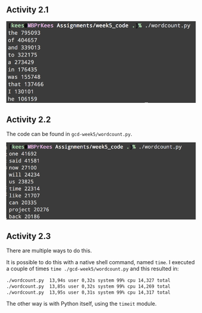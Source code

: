 ## Activity 2.1
![](gcd-week5/part_2.png)

## Activity 2.2
The code can be found in `gcd-week5/wordcount.py`.

![](gcd-week5/part_2_2.png)

## Activity 2.3
There are multiple ways to do this.

It is possible to do this with a native shell command, named `time`.
I executed a couple of times `time ./gcd-week5/wordcount.py` and this resulted in:

```
./wordcount.py  13,94s user 0,32s system 99% cpu 14,327 total
./wordcount.py  13,85s user 0,32s system 99% cpu 14,269 total
./wordcount.py  13,95s user 0,31s system 99% cpu 14,317 total
```
The other way is with Python itself, using the `timeit` module.
